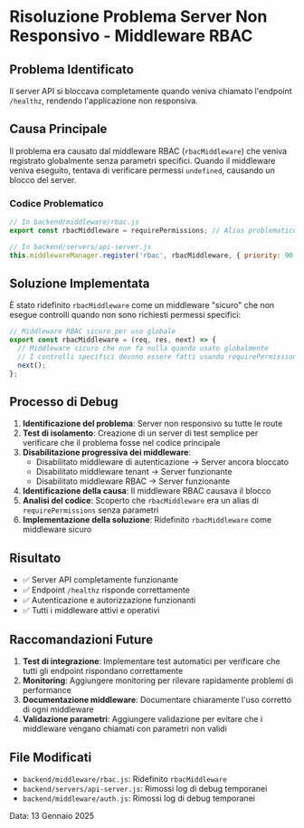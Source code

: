 # Risoluzione Problema Server Non Responsivo - Middleware RBAC

## Problema Identificato
Il server API si bloccava completamente quando veniva chiamato l'endpoint `/healthz`, rendendo l'applicazione non responsiva.

## Causa Principale
Il problema era causato dal middleware RBAC (`rbacMiddleware`) che veniva registrato globalmente senza parametri specifici. Quando il middleware veniva eseguito, tentava di verificare permessi `undefined`, causando un blocco del server.

### Codice Problematico
```javascript
// In backend/middleware/rbac.js
export const rbacMiddleware = requirePermissions; // Alias problematico

// In backend/servers/api-server.js
this.middlewareManager.register('rbac', rbacMiddleware, { priority: 90 });
```

## Soluzione Implementata
È stato ridefinito `rbacMiddleware` come un middleware "sicuro" che non esegue controlli quando non sono richiesti permessi specifici:

```javascript
// Middleware RBAC sicuro per uso globale
export const rbacMiddleware = (req, res, next) => {
  // Middleware sicuro che non fa nulla quando usato globalmente
  // I controlli specifici devono essere fatti usando requirePermissions() direttamente nelle route
  next();
};
```

## Processo di Debug
1. **Identificazione del problema**: Server non responsivo su tutte le route
2. **Test di isolamento**: Creazione di un server di test semplice per verificare che il problema fosse nel codice principale
3. **Disabilitazione progressiva dei middleware**: 
   - Disabilitato middleware di autenticazione → Server ancora bloccato
   - Disabilitato middleware tenant → Server funzionante
   - Disabilitato middleware RBAC → Server funzionante
4. **Identificazione della causa**: Il middleware RBAC causava il blocco
5. **Analisi del codice**: Scoperto che `rbacMiddleware` era un alias di `requirePermissions` senza parametri
6. **Implementazione della soluzione**: Ridefinito `rbacMiddleware` come middleware sicuro

## Risultato
- ✅ Server API completamente funzionante
- ✅ Endpoint `/healthz` risponde correttamente
- ✅ Autenticazione e autorizzazione funzionanti
- ✅ Tutti i middleware attivi e operativi

## Raccomandazioni Future
1. **Test di integrazione**: Implementare test automatici per verificare che tutti gli endpoint rispondano correttamente
2. **Monitoring**: Aggiungere monitoring per rilevare rapidamente problemi di performance
3. **Documentazione middleware**: Documentare chiaramente l'uso corretto di ogni middleware
4. **Validazione parametri**: Aggiungere validazione per evitare che i middleware vengano chiamati con parametri non validi

## File Modificati
- `backend/middleware/rbac.js`: Ridefinito `rbacMiddleware`
- `backend/servers/api-server.js`: Rimossi log di debug temporanei
- `backend/middleware/auth.js`: Rimossi log di debug temporanei

Data: 13 Gennaio 2025